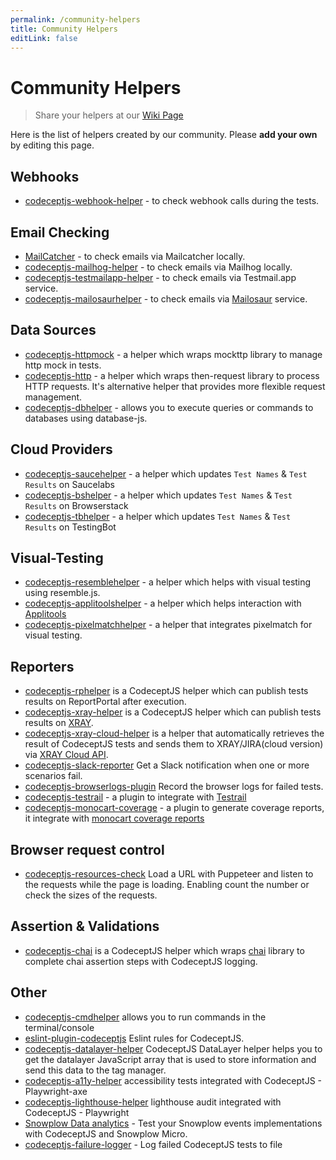 ```yaml
---
permalink: /community-helpers
title: Community Helpers
editLink: false
---
```


# Community Helpers
> Share your helpers at our [Wiki Page](https://github.com/codeceptjs/CodeceptJS/wiki/Community-Helpers)

Here is the list of helpers created by our community.
Please **add your own** by editing this page.
## Webhooks

* [codeceptjs-webhook-helper](https://github.com/onemolegames/codeceptjs-webhook-helper) - to check webhook calls during the tests.

## Email Checking

* [MailCatcher](https://gist.github.com/schmkr/026732dfa1627b927ff3a08dc31ee884) - to check emails via Mailcatcher locally.
* [codeceptjs-mailhog-helper](https://github.com/tsuemura/codeceptjs-mailhog-helper) - to check emails via Mailhog locally.
* [codeceptjs-testmailapp-helper](https://github.com/pavkam/codeceptjs-testmailapp-helper) - to check emails via Testmail.app service.
* [codeceptjs-mailosaurhelper](https://github.com/yurkovychv/codeceptjs-mailosaur) - to check emails via [Mailosaur](https://mailosaur.com/) service.

## Data Sources

* [codeceptjs-httpmock](https://github.com/testphony/codeceptjs-httpMock) -  a helper which wraps mockttp library to manage http mock in tests.
* [codeceptjs-http](https://github.com/testphony/codeceptjs-http) - a helper which wraps then-request library to process HTTP requests. It's alternative helper that provides more flexible request management.
* [codeceptjs-dbhelper](https://github.com/thiagodp/codeceptjs-dbhelper) - allows you to execute queries or commands to databases using database-js. 

## Cloud Providers
* [codeceptjs-saucehelper](https://github.com/puneet0191/codeceptjs-saucehelper/) - a helper which updates `Test Names` & `Test Results` on Saucelabs 
* [codeceptjs-bshelper](https://github.com/PeterNgTr/codeceptjs-bshelper) - a helper which updates `Test Names` & `Test Results` on Browserstack 
* [codeceptjs-tbhelper](https://github.com/testingbot/codeceptjs-tbhelper) - a helper which updates `Test Names` & `Test Results` on TestingBot 

## Visual-Testing
* [codeceptjs-resemblehelper](https://github.com/puneet0191/codeceptjs-resemblehelper) - a helper which helps with visual testing using resemble.js. 
* [codeceptjs-applitoolshelper](https://www.npmjs.com/package/codeceptjs-applitoolshelper) - a helper which helps interaction with [Applitools](https://applitools.com)
* [codeceptjs-pixelmatchhelper](https://github.com/stracker-phil/codeceptjs-pixelmatchhelper) - a helper that integrates pixelmatch for visual testing. 

## Reporters
* [codeceptjs-rphelper](https://github.com/reportportal/agent-js-codecept) is a CodeceptJS helper which can publish tests results on ReportPortal after execution.
* [codeceptjs-xray-helper](https://www.npmjs.com/package/codeceptjs-xray-helper) is a CodeceptJS helper which can publish tests results on [XRAY](https://confluence.xpand-it.com/display/XRAYCLOUD/Import+Execution+Results+-+REST).
* [codeceptjs-xray-cloud-helper](https://www.npmjs.com/package/codeceptjs-xray-cloud-helper) is a helper that automatically retrieves the result of CodeceptJS tests and sends them to XRAY/JIRA(cloud version) via [XRAY Cloud API](https://docs.getxray.app/display/XRAYCLOUD/Import+Execution+Results+-+REST+v2#ImportExecutionResultsRESTv2-XrayJSONresults).
* [codeceptjs-slack-reporter](https://www.npmjs.com/package/codeceptjs-slack-reporter) Get a Slack notification when one or more scenarios fail.
* [codeceptjs-browserlogs-plugin](https://github.com/pavkam/codeceptjs-browserlogs-plugin) Record the browser logs for failed tests.
* [codeceptjs-testrail](https://github.com/PeterNgTr/codeceptjs-testrail) - a plugin to integrate with [Testrail](https://www.gurock.com/testrail)
* [codeceptjs-monocart-coverage](https://github.com/cenfun/codeceptjs-monocart-coverage) - a plugin to generate coverage reports, it integrate with [monocart coverage reports](https://github.com/cenfun/monocart-coverage-reports)

## Browser request control
* [codeceptjs-resources-check](https://github.com/luarmr/codeceptjs-resources-check) Load a URL with Puppeteer and listen to the requests while the page is loading. Enabling count the number or check the sizes of the requests.

## Assertion & Validations
* [codeceptjs-chai](https://www.npmjs.com/package/codeceptjs-chai) is a CodeceptJS helper which wraps
[chai](https://www.chaijs.com/) library to complete chai assertion steps with CodeceptJS logging.

## Other

* [codeceptjs-cmdhelper](https://github.com/thiagodp/codeceptjs-cmdhelper) allows you to run commands in the terminal/console
* [eslint-plugin-codeceptjs](https://www.npmjs.com/package/eslint-plugin-codeceptjs) Eslint rules for CodeceptJS.
* [codeceptjs-datalayer-helper](https://github.com/kobenguyent/codeceptjs-datalayer-helper) CodeceptJS DataLayer helper helps you to get the datalayer JavaScript array that is used to store information and send this data to the tag manager.
* [codeceptjs-a11y-helper](https://github.com/kobenguyent/codeceptjs-a11y-helper) accessibility tests integrated with CodeceptJS - Playwright-axe
* [codeceptjs-lighthouse-helper](https://github.com/kobenguyent/codeceptjs-lighthouse-helper) lighthouse audit integrated with CodeceptJS - Playwright
* [Snowplow Data analytics](https://www.npmjs.com/package/@viasat/codeceptjs-snowplow-helper) - Test your Snowplow events implementations with CodeceptJS and Snowplow Micro.
* [codeceptjs-failure-logger](https://github.com/kobenguyent/codeceptjs-failure-logger) - Log failed CodeceptJS tests to file